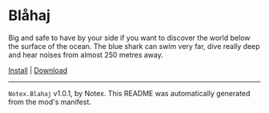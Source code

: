 # Blåhaj

Big and safe to have by your side if you want to discover the world below the surface of the ocean. The blue shark can swim very far, dive really deep and hear noises from almost 250 metres away.

[Install](https://hitman-resources.netlify.app/smf-install-link/https://github.com/Notexe/h3-blahaj/releases/latest/download/mod.framework.zip) | [Download](https://github.com/Notexe/h3-blahaj/releases/latest/download/mod.framework.zip)

---

`Notex.Blahaj` v1.0.1, by Notex. This README was automatically generated from the mod's manifest.
